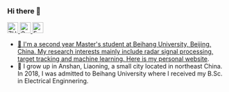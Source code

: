 ### Hi there 👋

<!--
**zhiyuan-yang/zhiyuan-yang** is a ✨ _special_ ✨ repository because its `README.md` (this file) appears on your GitHub profile.

Here are some ideas to get you started:

- 🔭 I’m currently working on ...
- 🌱 I’m currently learning ...
- 👯 I’m looking to collaborate on ...
- 🤔 I’m looking for help with ...
- 💬 Ask me about ...
- 📫 How to reach me: ...
- 😄 Pronouns: ...
- ⚡ Fun fact: ...
-->

<p> 
  <a href="https://zhiyuan-yang.github.io"> <img src="https://img.shields.io/badge/&#8459-homepage-3875B7.svg?labelColor=21438A&style=plastic" height="25px" alt="ZHiyuan Yang">
  <a href="[https://scholar.google.com/citations?user=gCoWdkUAAAAJ](https://scholar.google.com/citations?user=J9Yr-S4AAAAJ&hl=zh-CN)"><img src="https://img.shields.io/badge/scholar-4385FE.svg?&style=plastic&logo=google-scholar&logoColor=white" alt="Google Scholar" height="25px"> </a>
  <a href="mailto:zyyang0416@buaa.edu.cn"> <img src="https://img.shields.io/badge/gmail-%23D14836.svg?&style=plastic&logo=gmail&logoColor=white" height="25px" alt="Email">
</p>

- 🔭 I'm a second year Master's student at Beihang University, Beijing, China. My research interests mainly include radar signal processing, target tracking and machine learning. Here is my [personal website](https://zhiyuan-yang.github.io).
- 🌱 I grow up in Anshan, Liaoning, a small city located in northeast China. In 2018, I was admitted to Beihang University where I received my B.Sc. in Electrical Enginnering.
